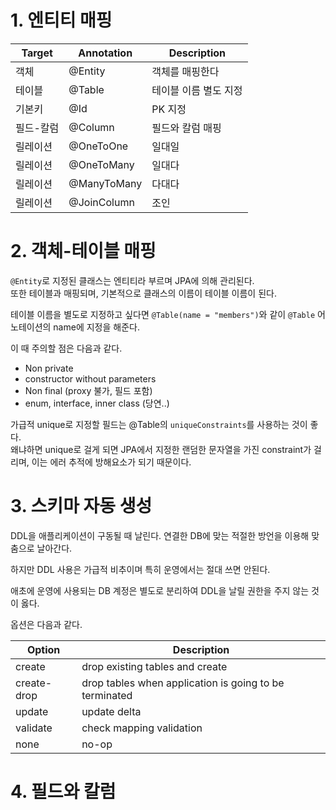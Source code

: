 # 1. 엔티티 매핑

|Target|Annotation|Description
|-|-|-|
|객체|@Entity|객체를 매핑한다|
|테이블|@Table|테이블 이름 별도 지정|
|기본키|@Id|PK 지정|
|필드-칼럼|@Column|필드와 칼럼 매핑|
|릴레이션|@OneToOne|일대일|
|릴레이션|@OneToMany|일대다|
|릴레이션|@ManyToMany|다대다|
|릴레이션|@JoinColumn|조인|

# 2. 객체-테이블 매핑

`@Entity`로 지정된 클래스는 엔티티라 부르며 JPA에 의해 관리된다.  
또한 테이블과 매핑되며, 기본적으로 클래스의 이름이 테이블 이름이 된다.  

테이블 이름을 별도로 지정하고 싶다면 `@Table(name = "members")`와 같이 `@Table` 어노테이션의 name에 지정을 해준다.  

이 때 주의할 점은 다음과 같다.  

- Non private
- constructor without parameters
- Non final (proxy 불가, 필드 포함)
- enum, interface, inner class (당연..)

가급적 unique로 지정할 필드는 @Table의 `uniqueConstraints`를 사용하는 것이 좋다.  
왜냐하면 unique로 걸게 되면 JPA에서 지정한 랜덤한 문자열을 가진 constraint가 걸리며, 이는 에러 추적에 방해요소가 되기 때문이다.  

# 3. 스키마 자동 생성

DDL을 애플리케이션이 구동될 때 날린다. 연결한 DB에 맞는 적절한 방언을 이용해 맞춤으로 날아간다.  

하지만 DDL 사용은 가급적 비추이며 특히 운영에서는 절대 쓰면 안된다.  

애초에 운영에 사용되는 DB 계정은 별도로 분리하여 DDL을 날릴 권한을 주지 않는 것이 옳다.  

옵션은 다음과 같다.  

|Option|Description|
|-|-|
|create|drop existing tables and create|
|create-drop|drop tables when application is going to be terminated|
|update|update delta|
|validate|check mapping validation|
|none|no-op|

# 4. 필드와 칼럼

